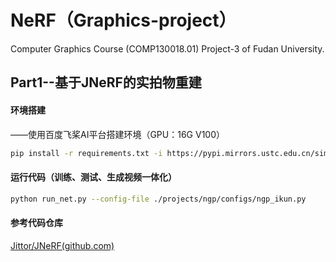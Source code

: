 # NeRF（Graphics-project）
Computer Graphics Course (COMP130018.01) Project-3 of Fudan University.

## Part1--基于JNeRF的实拍物重建
#### 环境搭建

——使用百度飞桨AI平台搭建环境（GPU：16G V100）

```bash
pip install -r requirements.txt -i https://pypi.mirrors.ustc.edu.cn/simple/
```

#### 运行代码（训练、测试、生成视频一体化）

```bash
python run_net.py --config-file ./projects/ngp/configs/ngp_ikun.py
```

#### 参考代码仓库

[Jittor/JNeRF(github.com)](https://github.com/Jittor/JNeRF)